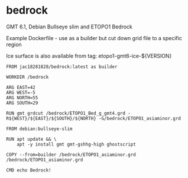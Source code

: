 # bedrock

GMT 6.1, Debian Bullseye slim and ETOPO1 Bedrock

Example Dockerfile - use as a builder but cut down grid file to a specific region

Ice surface is also available from tag: etopo1-gmt6-ice-${VERSION}


```
FROM jac18281828/bedrock:latest as builder

WORKDIR /bedrock

ARG EAST=42
ARG WEST=-5
ARG NORTH=55
ARG SOUTH=29

RUN gmt grdcut /bedrock/ETOPO1_Bed_g_gmt4.grd -R${WEST}/${EAST}/${SOUTH}/${NORTH} -G/bedrock/ETOPO1_asiaminor.grd

FROM debian:bullseye-slim

RUN apt update && \
    apt -y install gmt gmt-gshhg-high ghostscript

COPY --from=builder /bedrock/ETOPO1_asiaminor.grd /bedrock/ETOPO1_asiaminor.grd

CMD echo Bedrock!
```
